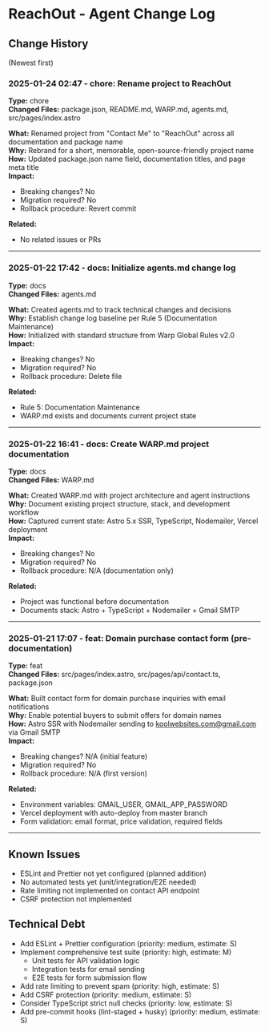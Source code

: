# ReachOut - Agent Change Log

## Change History
(Newest first)

### 2025-01-24 02:47 - chore: Rename project to ReachOut
**Type:** chore  
**Changed Files:** package.json, README.md, WARP.md, agents.md, src/pages/index.astro

**What:** Renamed project from "Contact Me" to "ReachOut" across all documentation and package name  
**Why:** Rebrand for a short, memorable, open-source-friendly project name  
**How:** Updated package.json name field, documentation titles, and page meta title  
**Impact:**
- Breaking changes? No
- Migration required? No
- Rollback procedure: Revert commit

**Related:**
- No related issues or PRs

---

### 2025-01-22 17:42 - docs: Initialize agents.md change log
**Type:** docs  
**Changed Files:** agents.md

**What:** Created agents.md to track technical changes and decisions  
**Why:** Establish change log baseline per Rule 5 (Documentation Maintenance)  
**How:** Initialized with standard structure from Warp Global Rules v2.0  
**Impact:**
- Breaking changes? No
- Migration required? No
- Rollback procedure: Delete file

**Related:**
- Rule 5: Documentation Maintenance
- WARP.md exists and documents current project state

---

### 2025-01-22 16:41 - docs: Create WARP.md project documentation
**Type:** docs  
**Changed Files:** WARP.md

**What:** Created WARP.md with project architecture and agent instructions  
**Why:** Document existing project structure, stack, and development workflow  
**How:** Captured current state: Astro 5.x SSR, TypeScript, Nodemailer, Vercel deployment  
**Impact:**
- Breaking changes? No
- Migration required? No
- Rollback procedure: N/A (documentation only)

**Related:**
- Project was functional before documentation
- Documents stack: Astro + TypeScript + Nodemailer + Gmail SMTP

---

### 2025-01-21 17:07 - feat: Domain purchase contact form (pre-documentation)
**Type:** feat  
**Changed Files:** src/pages/index.astro, src/pages/api/contact.ts, package.json

**What:** Built contact form for domain purchase inquiries with email notifications  
**Why:** Enable potential buyers to submit offers for domain names  
**How:** Astro SSR with Nodemailer sending to koolwebsites.com@gmail.com via Gmail SMTP  
**Impact:**
- Breaking changes? N/A (initial feature)
- Migration required? No
- Rollback procedure: N/A (first version)

**Related:**
- Environment variables: GMAIL_USER, GMAIL_APP_PASSWORD
- Vercel deployment with auto-deploy from master branch
- Form validation: email format, price validation, required fields

---

## Known Issues
- ESLint and Prettier not yet configured (planned addition)
- No automated tests yet (unit/integration/E2E needed)
- Rate limiting not implemented on contact API endpoint
- CSRF protection not implemented

## Technical Debt
- Add ESLint + Prettier configuration (priority: medium, estimate: S)
- Implement comprehensive test suite (priority: high, estimate: M)
  - Unit tests for API validation logic
  - Integration tests for email sending
  - E2E tests for form submission flow
- Add rate limiting to prevent spam (priority: high, estimate: S)
- Add CSRF protection (priority: medium, estimate: S)
- Consider TypeScript strict null checks (priority: low, estimate: S)
- Add pre-commit hooks (lint-staged + husky) (priority: medium, estimate: S)
